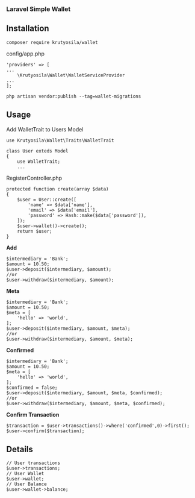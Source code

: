 ### Laravel Simple Wallet


Installation
-
``` 
composer require krutyosila/wallet
```

config/app.php
```
'providers' => [
...
    \Krutyosila\Wallet\WalletServiceProvider
...
];
```
```
php artisan vendor:publish --tag=wallet-migrations
```

Usage
-
Add WalletTrait to Users Model
```
use Krutyosila\Wallet\Traits\WalletTrait

class User exteds Model
{
    use WalletTrait;
    ...
```

RegisterController.php
```
protected function create(array $data)
{
    $user = User::create([
        'name' => $data['name'],
        'email' => $data['email'],
        'password' => Hash::make($data['password']),
    ]);
    $user->wallet()->create();
    return $user;
}
```

**Add**
```
$intermediary = 'Bank';
$amount = 10.50;
$user->deposit($intermediary, $amount);
//or
$user->withdraw($intermediary, $amount);
```
**Meta**
```
$intermediary = 'Bank';
$amount = 10.50;
$meta = [
    'hello' => 'world',
];
$user->deposit($intermediary, $amount, $meta);
//or
$user->withdraw($intermediary, $amount, $meta);
```

**Confirmed**
```
$intermediary = 'Bank';
$amount = 10.50;
$meta = [
    'hello' => 'world',
];
$confirmed = false;
$user->deposit($intermediary, $amount, $meta, $confirmed);
//or
$user->withdraw($intermediary, $amount, $meta, $confirmed);
```
**Confirm Transaction**
```
$transaction = $user->transactions()->where('confirmed',0)->first();
$user->confirm($transaction);
```
Details
-
```
// User transactions
$user->transactions;
// User Wallet
$user->wallet;
// User Balance
$user->wallet->balance;
```
